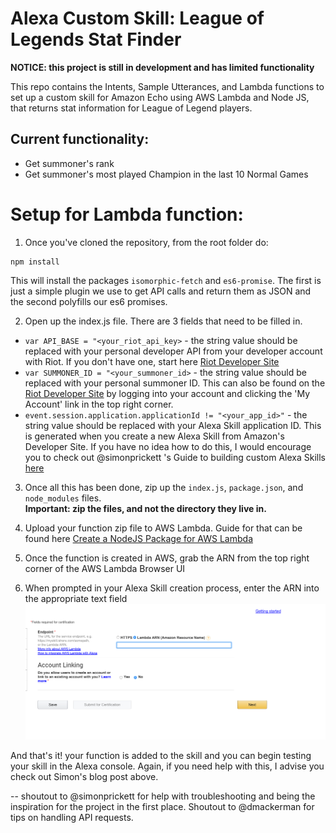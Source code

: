 # Alexa Custom Skill: League of Legends Stat Finder

**NOTICE: this project is still in development and has limited functionality**

This repo contains the Intents, Sample Utterances, and Lambda functions to set up a custom skill for Amazon Echo using 
AWS Lambda and Node JS, that returns stat information for League of Legend players.

## Current functionality:
- Get summoner's rank
- Get summoner's most played Champion in the last 10 Normal Games

# Setup for Lambda function:

1. Once you've cloned the repository, from the root folder do:

 ```
 npm install
 ```

 This will install the packages `isomorphic-fetch` and `es6-promise`. The first is just a simple plugin we use to get API calls and return them as JSON and the second polyfills our es6 promises.

2. Open up the index.js file. There are 3 fields that need to be filled in.
 * `var API_BASE = "<your_riot_api_key>` - the string value should be replaced with your personal 
 developer API from your developer account with Riot.
 If you don't have one, start here [Riot Developer Site](https://developer.riotgames.com/)
 * `var SUMMONER_ID = "<your_summoner_id>` - the string value should be replaced with your personal summoner ID.
 This can also be found on the [Riot Developer Site](https://developer.riotgames.com/) by logging into your account
 and clicking the 'My Account' link in the top right corner.
 * `event.session.application.applicationId != "<your_app_id>"` - the string value should be replaced with your Alexa Skill
 application ID. This is generated when you create a new Alexa Skill from Amazon's Developer Site. If you have no idea how
 to do this, I would encourage you to check out @simonprickett 's Guide to building custom Alexa Skills [here]()
 
3. Once all this has been done, zip up the `index.js`, `package.json`, and `node_modules` files. <br>
**Important: zip the files, and not the directory they live in.**

4. Upload your function zip file to AWS Lambda. Guide for that can be found here 
[Create a NodeJS Package for AWS Lambda](http://docs.aws.amazon.com/lambda/latest/dg/nodejs-create-deployment-pkg.html)

5. Once the function is created in AWS, grab the ARN from the top right corner of the AWS Lambda Browser UI

6. When prompted in your Alexa Skill creation process, enter the ARN into the appropriate text field
 ![Screenshot](/screenshots/arn-input.png)

And that's it! your function is added to the skill and you can begin testing your skill in the Alexa console. Again, if you need help with this, I advise you check out Simon's blog post above.


--  shoutout to @simonprickett for help with troubleshooting and being the inspiration for the project in the first place. Shoutout to @dmackerman for tips on handling API requests.
